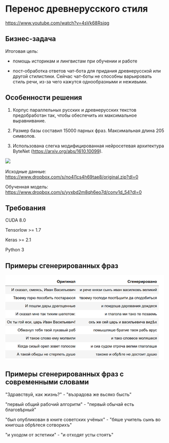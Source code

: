 # Перенос древнерусского стиля

https://www.youtube.com/watch?v=4sVk68Rsjqg

## Бизнес-задача

Итоговая цель: 

* помощь историкам и лингвистам при обучении и работе

* пост-обработка ответов чат-бота для придания древнерусской или другой стилистики. 
Сейчас чат-боты не способны варьировать стиль речи, из-за чего кажутся однообразными и неживыми.

## Особенности решения

1) Корпус параллельных русских и древнерусских текстов предобработан так, чтобы обеспечить их максимальное выравнивание.

2) Размер базы составил 15000 парных фраз. Максимальная длина 205 символов.

3) Использована слегка модифицированная нейросетевая архитектура ByteNet (https://arxiv.org/abs/1610.10099).

<img src="https://camo.githubusercontent.com/5ad89ba8ded314ba5fa4728d05debb958dbd601c/687474703a2f2f692e696d6775722e636f6d2f4945365a71366f2e6a7067"  width="300">

Исходные данные: https://www.dropbox.com/s/no4l1cs4h69tae8/original.zip?dl=0

Обученная модель: https://www.dropbox.com/s/yvxbd2m8qh6eo7d/conv1d_54?dl=0

## Требования

CUDA 8.0

Tensorlow >= 1.7

Keras >= 2.1

Python 3

## Примеры сгенерированных фраз

<img src="https://github.com/Ivanx32/NeuralTranslation/blob/master/example.png"  width="500">

## Примеры сгенерированных фраз с современными словами

"Здравствуй, как жизнь?" - "възрадова же вьсяко бысть"

"первый общий рабочий алгоритм"  - "первый обычай есть благовѣрный"

"был опубликован в книге советских учёных" - "бяше учитель сынъ во книгоша обрѣтеся сотворихъ"

"и уходом от эстетики" - "и отходят усты стоятъ"


